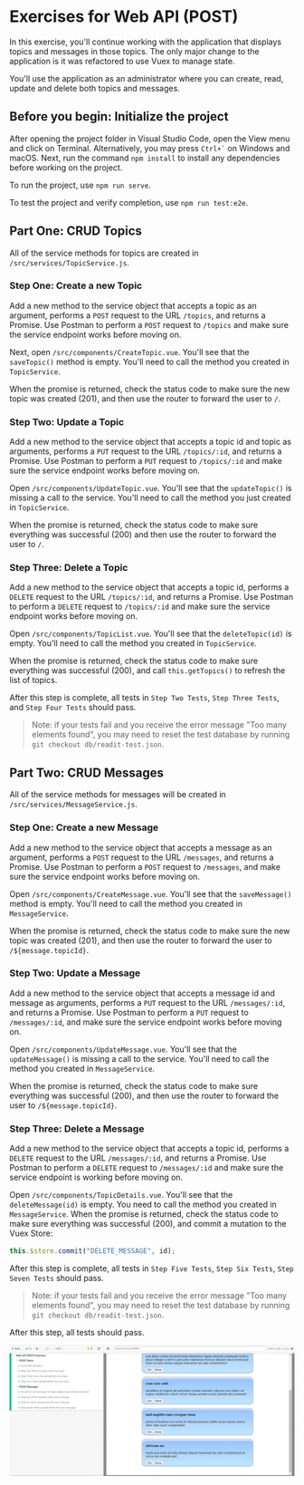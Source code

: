 
# Exercises for Web API (POST)

In this exercise, you'll continue working with the application that displays topics and messages in those topics. The only major change to the application is it was refactored to use Vuex to manage state. 

You'll use the application as an administrator where you can create, read, update and delete both topics and messages.

## Before you begin: Initialize the project

After opening the project folder in Visual Studio Code, open the View menu and click on Terminal. Alternatively, you may press `` Ctrl+` `` on Windows and macOS. Next, run the command `npm install` to install any dependencies before working on the project.

To run the project, use `npm run serve`.

To test the project and verify completion, use `npm run test:e2e`.

## Part One: CRUD Topics

All of the service methods for topics are created in `/src/services/TopicService.js`.

### Step One: Create a new Topic

Add a new method to the service object that accepts a topic as an argument, performs a `POST` request to the URL `/topics`, and returns a Promise. Use Postman to perform a `POST` request to `/topics` and make sure the service endpoint works before moving on.

Next, open `/src/components/CreateTopic.vue`. You'll see that the `saveTopic()` method is empty. You'll need to call the method you created in `TopicService`. 

When the promise is returned, check the status code to make sure the new topic was created (201), and then use the router to forward the user to `/`.

### Step Two: Update a Topic

Add a new method to the service object that accepts a topic id and topic as arguments, performs a `PUT` request to the URL `/topics/:id`, and returns a Promise. Use Postman to perform a `PUT` request to `/topics/:id` and make sure the service endpoint works before moving on.

Open `/src/components/UpdateTopic.vue`. You'll see that the `updateTopic()` is missing a call to the service. You'll need to call the method you just created in `TopicService`. 

When the promise is returned, check the status code to make sure everything was successful (200) and then use the router to forward the user to `/`.

### Step Three: Delete a Topic

Add a new method to the service object that accepts a topic id, performs a `DELETE` request to the URL `/topics/:id`, and returns a Promise. Use Postman to perform a `DELETE` request to `/topics/:id` and make sure the service endpoint works before moving on.

Open `/src/components/TopicList.vue`. You'll see that the `deleteTopic(id)` is empty. You'll need to call the method you created in `TopicService`. 

When the promise is returned, check the status code to make sure everything was successful (200), and call `this.getTopics()` to refresh the list of topics.

After this step is complete, all tests in `Step Two Tests`, `Step Three Tests`, and `Step Four Tests` should pass.

>Note: if your tests fail and you receive the error message "Too many elements found", you may need to reset the test database by running `git checkout db/readit-test.json`.

## Part Two: CRUD Messages

All of the service methods for messages will be created in `/src/services/MessageService.js`.

### Step One: Create a new Message

Add a new method to the service object that accepts a message as an argument, performs a `POST` request to the URL `/messages`, and returns a Promise. Use Postman to perform a `POST` request to `/messages`, and make sure the service endpoint works before moving on.

Open `/src/components/CreateMessage.vue`. You'll see that the `saveMessage()` method is empty. You'll need to call the method you created in `MessageService`. 

When the promise is returned, check the status code to make sure the new topic was created (201), and then use the router to forward the user to `/${message.topicId}`.

### Step Two: Update a Message

Add a new method to the service object that accepts a message id and message as arguments, performs a `PUT` request to the URL `/messages/:id`, and returns a Promise. Use Postman to perform a `PUT` request to `/messages/:id`, and make sure the service endpoint works before moving on.

Open `/src/components/UpdateMessage.vue`. You'll see that the `updateMessage()` is missing a call to the service. You'll need to call the method you created in `MessageService`. 

When the promise is returned, check the status code to make sure everything was successful (200), and then use the router to forward the user to `/${message.topicId}`.

### Step Three: Delete a Message

Add a new method to the service object that accepts a topic id, performs a `DELETE` request to the URL `/messages/:id`, and returns a Promise. Use Postman to perform a `DELETE` request to `/messages/:id` and make sure the service endpoint is working before moving on.

Open `/src/components/TopicDetails.vue`. You'll see that the `deleteMessage(id)` is empty. You need to call the method you created in `MessageService`. When the promise is returned, check the status code to make sure everything was successful (200), and commit a mutation to the Vuex Store:

```js
this.$store.commit("DELETE_MESSAGE", id);
```

After this step is complete, all tests in `Step Five Tests`, `Step Six Tests`, `Step Seven Tests` should pass.

>Note: if your tests fail and you receive the error message "Too many elements found", you may need to reset the test database by running `git checkout db/readit-test.json`.

After this step, all tests should pass.

![All Tests Passed](./all-tests-passed.png)
